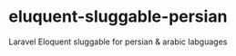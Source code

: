 eluquent-sluggable-persian
==========================

Laravel Eloquent sluggable for persian &amp; arabic labguages
